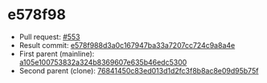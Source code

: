 # e578f98
- Pull request: [#553](https://github.com/MarlinFirmware/Marlin/pull/553)
- Result commit: [e578f988d3a0c167947ba33a7207cc724c9a8a4e](https://github.com/MarlinFirmware/Marlin/commit/e578f988d3a0c167947ba33a7207cc724c9a8a4e)
- First parent (mainline): [a105e100753832a324b8369607e635b46edc5300](https://github.com/MarlinFirmware/Marlin/commit/a105e100753832a324b8369607e635b46edc5300)
- Second parent (clone): [76841450c83ed013d1d2fc3f8b8ac8e09d95b75f](https://github.com/MarlinFirmware/Marlin/commit/76841450c83ed013d1d2fc3f8b8ac8e09d95b75f)
